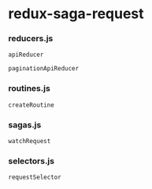 # redux-saga-request

### reducers.js
`apiReducer`

`paginationApiReducer`

### routines.js
`createRoutine`

### sagas.js
`watchRequest`

### selectors.js
`requestSelector`

